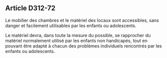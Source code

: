 ## Article D312-72

Le mobilier des chambres et le matériel des locaux sont accessibles, sans danger et facilement utilisables par
les enfants ou adolescents.

Le matériel devra, dans toute la mesure du possible, se rapprocher du matériel normalement utilisé par les
enfants non handicapés, tout en pouvant être adapté à chacun des problèmes individuels rencontrés par les
enfants ou adolescents.

